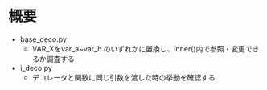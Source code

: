 # 概要

- base_deco.py
  - VAR_Xをvar_a~var_h のいずれかに置換し、inner()内で参照・変更できるか調査する
- i_deco.py
  - デコレータと関数に同じ引数を渡した時の挙動を確認する
